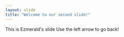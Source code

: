 ```yaml
---
layout: slide
title: "Welcome to our second slide!"
---
```


This is Ezmerald's slide
Use the left arrow to go back!
